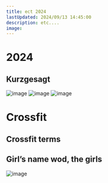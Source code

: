 ```yaml
---
title: ect 2024
lastUpdated: 2024/09/13 14:45:00
description: etc....
image: 
---
```


# 2024

## Kurzgesagt

![image](~@image/2024/kurz/1.jpg)
![image](~@image/2024/kurz/2.jpg)
![image](~@image/2024/kurz/3.jpg)

# Crossfit

## Crossfit terms

<toastGrid 
    v-bind:data = "[
        { 
            name: 'WOD',
            fullname: 'Workout Of the Day',
            korean: '와드',
            desc: '그날의 운동'
        },
        { 
            name: 'AMRAP',
            fullname: 'As Many Rounds/Reps As Possible',
            korean: '앰랩',
            desc: '주어진 시간 안에 가능한 많은 라운드 수행하기'
        },
        { 
            name: 'EMOM',
            fullname: 'Every Minute On the Minute',
            korean: '이엠오엠',
            desc: '1분마다 정해진 동작 수행하기'
        },
        { 
            name: 'FT',
            fullname: 'For Time',
            korean: '',
            desc: '최대한 빠르게 주어진 WOD 끝내기'
        },
        { 
            name: 'Round',
            fullname: '',
            korean: '',
            desc: 'WOD 한 사이클'
        },
        { 
            name: 'Rep',
            fullname: 'Repetition',
            korean: '',
            desc: '개수로 인정됨'
        },
        { 
            name: 'No Rep',
            fullname: '',
            korean: '',
            desc: '개수로 인정되지 않음'
        },
        { 
            name: 'Time cap',
            fullname: 'Time Capacity',
            korean: '',
            desc: '제한시간. 주로 For time 과 같이 쓰인다'
        },
        { 
            name: 'Odd',
            fullname: '',
            korean: '',
            desc: '홀수 분(minute)'
        },
        { 
            name: 'Even',
            fullname: '',
            korean: '',
            desc: '짝수 분(minute)'
        },
        { 
            name: 'Scale',
            fullname: '',
            korean: '스케일',
            desc: '난이도 조절'
        },
        { 
            name: 'Rx\'d',
            fullname: '',
            korean: '알엑스디',
            desc: '주어진 WOD를 스케일링 없이 그대로 해내는것'
        },
        { 
            name: 'RPE',
            fullname: 'Rate of Perceived Exertion',
            korean: '',
            desc: '주관적인 느낌으로 운동의 강도를 정하는 것(1~10)'
        },
        { 
            name: 'Metcon',
            fullname: 'Metabolic Conditioning',
            korean: '메트콘',
            desc: '대사 경로의 효율성을 향상시키는 모든 운동'
        },
    ]"
    v-bind:columns = "[
        {
            header: 'name',
            name: 'name',
            width: '100'
        },
        {
            header: 'full name',
            name: 'fullname',
            width: '200'
        },
        {
            header: 'korean',
            name: 'korean',
            width: '100'
        },
        {
            header: 'desc',
            name: 'desc',
        },
    ]"
    v-bind:options = "{
        scrollX: false,
        scrollY: false,
        draggable: false,
        width: '800',
        // bodyHeight: 300,
        columnOptions: {                        // [ columnOptions ]
            minWidth: 50,                       //  minWidth : 최소 너비 사이즈
            resizable: true,                    //  resizable : 컬럼의 고정 폭을 조정 여부(boolean).
        },
    }"
/>


## Girl’s name wod, the girls

![image](~@image/2024/theGirls.png)